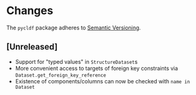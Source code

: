 # Changes

The `pycldf` package adheres to [Semantic Versioning](http://semver.org/spec/v2.0.0.html).

## [Unreleased]

- Support for "typed values" in `StructureDataset`s
- More convenient access to targets of foreign key constraints via
  `Dataset.get_foreign_key_reference`
- Existence of components/columns can now be checked with `name in Dataset`  
